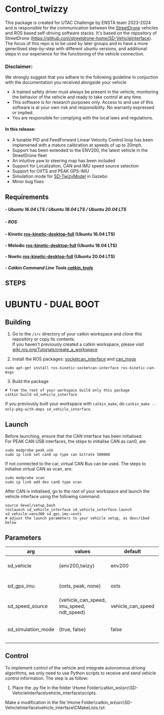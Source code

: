 # Control_twizzy

This package is created for UTAC Challenge by ENSTA team 2023-2024 and is responsible for the communication between the [StreetDrone](https://streetdrone.com/) vehicles and ROS based self-driving software stacks. It's based on the repository of StreetDrone (https://github.com/streetdrone-home/SD-VehicleInterface). 
The focus of this repo is to be used by later groups and to have a more generilised step-by-step with different ubuntu versions, and additional steps in our experience for the functioning of the vehicle connection.

### Disclaimer:
We strongly suggest that you adhere to the following guideline in conjuction with the documentation you received alongside your vehicle
* A trained safety driver must always be present in the vehicle, monitoring the behavior of the vehicle and ready to take control at any time.
* This software is for research purposes only. Access to and use of this software is at your own risk and responsibility. No warranty expressed or implied.
* You are responsible for complying with the local laws and regulations.

#### In this release:
* A tunable PID and FeedForward Linear Velocity Control loop has been implemened with a mature calibration at speeds of up to 20mph. 
* Support has been extended to the ENV200, the latest vehicle in the StreetDrone fleet
* An intuitive yaw to steering map has been included
* Support for Localization, CAN and IMU speed source selection
* Support for OXTS and PEAK GPS-IMU
* Simulation mode for [SD-TwizyModel](https://github.com/streetdrone-home/SD-TwizyModel) in Gazebo
* Minor bug fixes

## Requirements

##### - Ubuntu 16.04 LTS / Ubuntu 18.04 LTS / Ubuntu 20.04 LTS

##### - ROS 
#### - Kinetic [ros-kinetic-desktop-full](http://wiki.ros.org/kinetic/Installation/Ubuntu) (Ubuntu 16.04 LTS)
#### - Melodic [ros-kinetic-desktop-full](http://wiki.ros.org/kinetic/Installation/Ubuntu) (Ubuntu 18.04 LTS)
#### - Noetic [ros-kinetic-desktop-full](http://wiki.ros.org/kinetic/Installation/Ubuntu) (Ubuntu 20.04 LTS)

##### - Catkin Command Line Tools [catkin_tools](https://catkin-tools.readthedocs.io/en/latest/installing.html)

## STEPS

# UBUNTU - DUAL BOOT


## Building

1. Go to the `/src` directory of your catkin workspace and clone this repository or copy its contents.   
If you haven't previously created a catkin workspace, please visit [wiki.ros.org/Tutorials/create_a_workspace](http://wiki.ros.org/catkin/Tutorials/create_a_workspace) 

2. Install the ROS packages: [socketcan_interface](http://wiki.ros.org/socketcan_interface) and [can_msgs](http://wiki.ros.org/can_msgs)
```
sudo apt-get install ros-kinetic-socketcan-interface ros-kinetic-can-msgs
```

3. Build the package
```
# from the root of your workspace build only this package
catkin build sd_vehicle_interface
```

If you previously built your workspace with `catkin_make`, do `catkin_make --only-pkg-with-deps sd_vehicle_interface`.    

Launch
------
Before launching, ensure that the CAN interface has been initialised.  
For PEAK CAN USB interfaces, the steps to initialise CAN as can0, are:
```
sudo modprobe peak_usb
sudo ip link set can0 up type can bitrate 500000
```
If not connected to the car, virtual CAN Bus can be used. The steps to initialise virtual CAN as vcan, are:
```
sudo modprobe vcan
sudo ip link add dev can0 type vcan
```
After CAN is initialised, go to the root of your workspace and launch the vehicle interface using the following command:
```
source devel/setup.bash
roslaunch sd_vehicle_interface sd_vehicle_interface.launch sd_vehicle:=env200 sd_gps_imu:=oxts
# adjust the launch parameters to your vehicle setup, as described below
```

Parameters
------

| arg                | values                                    | default           | description                                |
|--------------------|-------------------------------------------|-------------------|--------------------------------------------|
| sd_vehicle         | {env200,twizy}                            | env200            | The vehicle under control                  |
| sd_gps_imu         | {oxts, peak, none}                        | oxts              | The GPS/IMU used                           |
| sd_speed_source    | {vehicle_can_speed, imu_speed, ndt_speed} | vehicle_can_speed | Input vehicle speed                        |
| sd_simulation_mode | {true, false}                             | false             | Use on the car or on the Gazebo simulation |

Control 
------
To implement control of the vehicle and integrate autonomous driving algorithms, we only need to use Python scripts to receive and send vehicle control information. The step 
is as follow:
1. Place the .py file in the folder \Home Folder\catkin_ws\src\SD-VehicleInterface\vehicle_interface\scripts.

Make a modification in the file \Home Folder\catkin_ws\src\SD-VehicleInterface\vehicle_interface\CMakeLists.txt:
